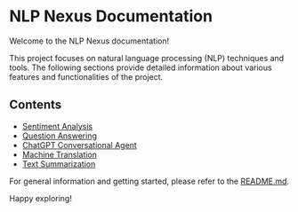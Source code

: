 # NLP Nexus Documentation

Welcome to the NLP Nexus documentation!

This project focuses on natural language processing (NLP) techniques and tools. The following sections provide detailed information about various features and functionalities of the project.

## Contents

- [Sentiment Analysis](sentiment-analysis.md)
- [Question Answering](question-answering.md)
- [ChatGPT Conversational Agent](chatgpt-conversational-agent.md)
- [Machine Translation](machine-translation.md)
- [Text Summarization](text-summarization.md)

For general information and getting started, please refer to the [README.md](../README.md).

Happy exploring!
